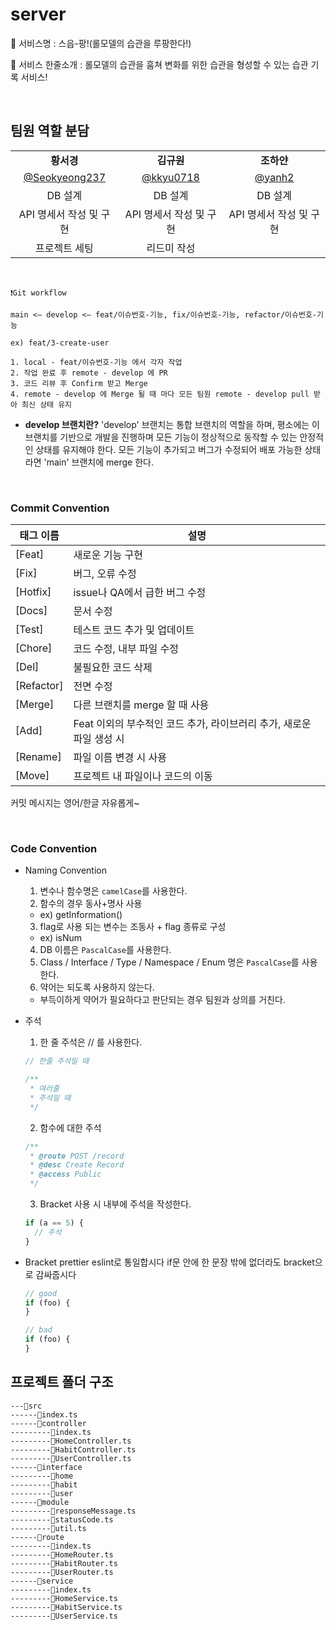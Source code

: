 # server
🔔 서비스명 : 스읍-팡!(롤모델의 습관을 루팡한다!)

🔔 서비스 한줄소개 : 롤모델의 습관을 훔쳐 변화를 위한 습관을 형성할 수 있는 습관 기록 서비스!

<br>

## 팀원 역할 분담

|  | ||
| :--------------------------------------------------------------------------------------------------------------------------: | :--------------------------------------------------------------------------------------------------------------------------: | :--------------------------------------------------------------------------------------------------------------------------: |
|                                                          **황서경**                                                          |                                                          **김규원**                                                          |                                                          **조하얀**                                                          |
|                                       [@Seokyeong237](https://github.com/Seokyeong237)                                       |                                        [@kkyu0718](https://github.com/kkyu0718)                                        |                                          [@yanh2](https://github.com/yanh2)                                          |
|                                                           DB 설계                                                            |                                                           DB 설계                                                            |                                                           DB 설계                                                            |
|                                                   API 명세서 작성 및 구현                                                    |                                                   API 명세서 작성 및 구현                                                    |                                                   API 명세서 작성 및 구현                                                    |
|                                                        프로젝트 세팅                                                         |      리드미 작성                                                                                                                                   |                                                                                                        |

<br />
<aside>

```
❗️Git workflow

main <— develop <— feat/이슈번호-기능, fix/이슈번호-기능, refactor/이슈번호-기능

ex) feat/3-create-user

1. local - feat/이슈번호-기능 에서 각자 작업
2. 작업 완료 후 remote - develop 에 PR
3. 코드 리뷰 후 Confirm 받고 Merge
4. remote - develop 에 Merge 될 때 마다 모든 팀원 remote - develop pull 받아 최신 상태 유지
```

</aside>

- **develop 브랜치란?**
  'develop' 브랜치는 통합 브랜치의 역할을 하며, 평소에는 이 브랜치를 기반으로 개발을 진행하며 모든 기능이 정상적으로 동작할 수 있는 안정적인 상태를 유지해야 한다. 모든 기능이 추가되고 버그가 수정되어 배포 가능한 상태라면 'main' 브랜치에 merge 한다.

<br>

### **Commit Convention**

| 태그 이름  | 설명                                                                 |
| ---------- | -------------------------------------------------------------------- |
| [Feat]     | 새로운 기능 구현                                                     |
| [Fix]      | 버그, 오류 수정                                                      |
| [Hotfix]   | issue나 QA에서 급한 버그 수정                                        |
| [Docs]     | 문서 수정                                                            |
| [Test]     | 테스트 코드 추가 및 업데이트                                         |
| [Chore]    | 코드 수정, 내부 파일 수정                                            |
| [Del]      | 불필요한 코드 삭제                                                   |
| [Refactor] | 전면 수정                                                            |
| [Merge]    | 다른 브랜치를 merge 할 때 사용                                       |
| [Add]      | Feat 이외의 부수적인 코드 추가, 라이브러리 추가, 새로운 파일 생성 시 |
| [Rename]   | 파일 이름 변경 시 사용                                               |
| [Move]     | 프로젝트 내 파일이나 코드의 이동                                     |

커밋 메시지는 영어/한글 자유롭게~

<br>

### Code Convention

- Naming Convention

  1. 변수나 함수명은 `camelCase`를 사용한다.
  2. 함수의 경우 동사+명사 사용

  - ex) getInformation()

  3. flag로 사용 되는 변수는 조동사 + flag 종류로 구성

  - ex) isNum

  4. DB 이름은 `PascalCase`를 사용한다.
  5. Class / Interface / Type / Namespace / Enum 명은 `PascalCase`를 사용한다.
  6. 약어는 되도록 사용하지 않는다.

  - 부득이하게 약어가 필요하다고 판단되는 경우 팀원과 상의를 거친다.

- 주석

  1. 한 줄 주석은 // 를 사용한다.

  ```jsx
  // 한줄 주석일 때

  /**
   * 여러줄
   * 주석일 때
   */
  ```

  2. 함수에 대한 주석

  ```jsx
  /**
   * @route POST /record
   * @desc Create Record
   * @access Public
   */
  ```

  3. Bracket 사용 시 내부에 주석을 작성한다.

  ```jsx
  if (a == 5) {
    // 주석
  }
  ```

- Bracket
  prettier eslint로 통일합시다
  if문 안에 한 문장 밖에 없더라도 bracket으로 감싸줍시다

  ```jsx
  // good
  if (foo) {
  }

  // bad
  if (foo) {
  }
  ```

## 프로젝트 폴더 구조

```
---📁src
------📄index.ts
------📁controller
---------📄index.ts
---------📄HomeController.ts
---------📄HabitController.ts
---------📄UserController.ts
------📁interface
---------📁home
---------📁habit
---------📁user
------📁module
---------📄responseMessage.ts
---------📄statusCode.ts
---------📄util.ts
------📁route
---------📄index.ts
---------📄HomeRouter.ts
---------📄HabitRouter.ts
---------📄UserRouter.ts
------📁service
---------📄index.ts
---------📄HomeService.ts
---------📄HabitService.ts
---------📄UserService.ts
```